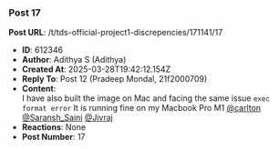 ### Post 17
**Post URL**: /t/tds-official-project1-discrepencies/171141/17
- **ID**: 612346
- **Author**: Adithya S (Adithya)
- **Created At**: 2025-03-28T19:42:12.154Z
- **Reply To**: Post 12 (Pradeep Mondal, 21f2000709)
- **Content**:  
  I have also built the image on Mac and facing the same issue
<code>exec format error</code>
It is running fine on my Macbook Pro M1
<a class="mention" href="/u/carlton">@carlton</a> <a class="mention" href="/u/saransh_saini">@Saransh_Saini</a> <a class="mention" href="/u/jivraj">@Jivraj</a>
- **Reactions**: None
- **Post Number**: 17

